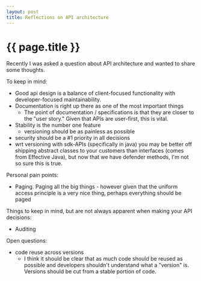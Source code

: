 ```yaml
---
layout: post
title: Reflections on API architecture
---
```


{{ page.title }}
================

Recently I was asked a question about API architecture and wanted to share some
thoughts.

To keep in mind:
+ Good api design is a balance of client-focused functionality with developer-focused
  maintainability.
+ Documentation is right up there as one of the most important things
  - The point of documentation / specifications is that they are closer to the "user
    story." Given that APIs are user-first, this is vital.
+ Stability is the number one feature
  - versioning should be as painless as possible
+ security should be a #1 priority in all decisions
+ wrt versioning with sdk-APIs (specifically in java) you may be better off shipping
  abstract classes to your customers than interfaces (comes from Effective Java),
  but now that we have defender methods, I'm not so sure this is true.

Personal pain points:
+ Paging. Paging all the big things - however given that the uniform access principle
  is a very nice thing, perhaps everything should be paged

Things to keep in mind, but are not always apparent when making your API decisions:
+ Auditing

Open questions:
+ code reuse across versions
  - I think it should be clear that as much code should be reused as possible and
    developers shouldn't understand what a "version" is. Versions should be cut from
    a stable portion of code.

[stripe-ex]:https://stripe.com/docs/api
[github-ex]:https://developer.github.com/v3/
[dissertation]:https://www.ics.uci.edu/~fielding/pubs/dissertation/rest_arch_style.htm
[se-radio]:http://www.se-radio.net/2009/08/episode-143-api-design-with-jim-des-rivieres/

